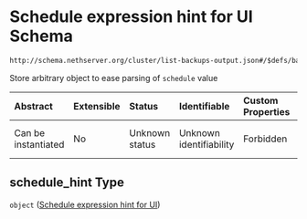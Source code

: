 # Schedule expression hint for UI Schema

```txt
http://schema.nethserver.org/cluster/list-backups-output.json#/$defs/backup-item/properties/schedule_hint
```

Store arbitrary object to ease parsing of `schedule` value

| Abstract            | Extensible | Status         | Identifiable            | Custom Properties | Additional Properties | Access Restrictions | Defined In                                                                            |
| :------------------ | :--------- | :------------- | :---------------------- | :---------------- | :-------------------- | :------------------ | :------------------------------------------------------------------------------------ |
| Can be instantiated | No         | Unknown status | Unknown identifiability | Forbidden         | Allowed               | none                | [list-backups-output.json\*](cluster/list-backups-output.json "open original schema") |

## schedule\_hint Type

`object` ([Schedule expression hint for UI](list-backups-output-defs-backup-object-properties-schedule-expression-hint-for-ui.md))
